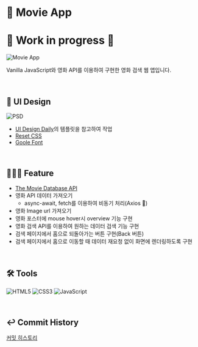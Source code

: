 # 📝 Movie App

# 🚧 Work in progress 🚧

![Movie App]()

Vanilla JavaScript와 영화 API를 이용하여 구현한 영화 검색 웹 앱입니다.

<br/>

## 💄 UI Design

![PSD](https://user-images.githubusercontent.com/51189962/102138124-37b0fc00-3e9f-11eb-8d44-e7ec9619e6ff.png)

- [UI Design Daily](https://uidesigndaily.com/posts/photoshop-movie-app-mobile-day-193)의 템플릿을 참고하여 작업
- [Reset CSS](https://meyerweb.com/eric/tools/css/reset/)
- [Goole Font](https://fonts.google.com/)

<br/>

## 🧑🏻‍💻 Feature

- [The Movie Database API](https://www.themoviedb.org/?language=ko)
- 영화 API 데이터 가져오기
  - async-await, fetch를 이용하여 비동기 처리(Axios 🚫)
- 영화 Image url 가져오기
- 영화 포스터에 mouse hover시 overview 기능 구현
- 영화 검색 API를 이용하여 원하는 데이터 검색 기능 구현
- 검색 페이지에서 홈으로 되돌아가는 버튼 구현(Back 버튼)
- 검색 페이지에서 홈으로 이동할 때 데이터 재요청 없이 화면에 렌더링하도록 구현

<br/>

## 🛠 Tools

![HTML5](https://img.shields.io/badge/HTML5-DE4B24?style=flat-square&logo=html5&logoColor=white)
![CSS3](https://img.shields.io/badge/CSS3-026DB4?style=flat-square&logo=css3)
![JavaScript](https://img.shields.io/badge/JavaScript-F7DF1D?style=flat-square&logo=javascript&logoColor=white)

<br/>

## ↩️ Commit History

[커밋 히스토리](https://github.com/keemtj/project-movieApp/commits?author=keemtj)

<br/>
